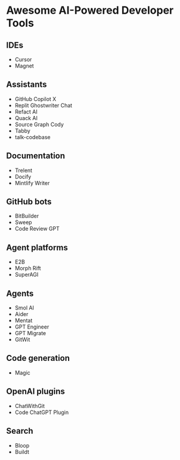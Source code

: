 # Awesome AI-Powered Developer Tools

## IDEs

- Cursor
- Magnet

## Assistants

- GitHub Copilot X
- Replit Ghostwriter Chat
- Refact AI
- Quack AI
- Source Graph Cody
- Tabby
- talk-codebase

## Documentation

- Trelent
- Docify
- Mintlify Writer

## GitHub bots

- BitBuilder
- Sweep
- Code Review GPT

## Agent platforms

- E2B
- Morph Rift
- SuperAGI

## Agents

- Smol AI
- Aider
- Mentat
- GPT Engineer
- GPT Migrate
- GitWit

## Code generation

- Magic

## OpenAI plugins

- ChatWithGit
- Code ChatGPT Plugin

## Search

- Bloop
- Buildt
